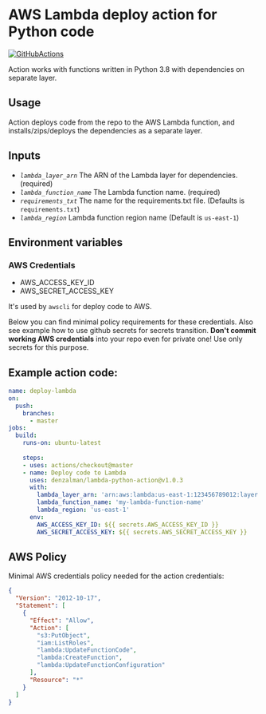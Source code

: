 # AWS Lambda deploy action for Python code

[![GitHubActions](https://img.shields.io/badge/listed%20on-GitHubActions-blue.svg)](https://github-actions.netlify.com/py-lambda)

Action works with functions written in Python 3.8 with dependencies on separate layer.

## Usage

Action deploys code from the repo to the AWS Lambda function, and installs/zips/deploys the dependencies as a separate layer.

## Inputs

  - *`lambda_layer_arn`* The ARN of the Lambda layer for dependencies. (required)
  - *`lambda_function_name`* The Lambda function name. (required)
  - *`requirements_txt`* The name for the requirements.txt file. (Defaults is `requirements.txt`)
  - *`lambda_region`* Lambda function region name (Default is `us-east-1`)

## Environment variables
### AWS Credentials
  - AWS_ACCESS_KEY_ID
  - AWS_SECRET_ACCESS_KEY

It's used by `awscli` for deploy code to AWS. 

Below you can find minimal policy requirements for these credentials. Also see example how to use github secrets for secrets transition. **Don't commit working AWS credentials** into your repo even for private one! Use only secrets for this purpose.

## Example action code:
```yaml
name: deploy-lambda
on:
  push:
    branches:
      - master
jobs:
  build:
    runs-on: ubuntu-latest
    
    steps:
    - uses: actions/checkout@master
    - name: Deploy code to Lambda
      uses: denzalman/lambda-python-action@v1.0.3
      with:
        lambda_layer_arn: 'arn:aws:lambda:us-east-1:123456789012:layer:lambda-layer'
        lambda_function_name: 'my-lambda-function-name'
        lambda_region: 'us-east-1'
      env:
        AWS_ACCESS_KEY_ID: ${{ secrets.AWS_ACCESS_KEY_ID }}
        AWS_SECRET_ACCESS_KEY: ${{ secrets.AWS_SECRET_ACCESS_KEY }}
```

## AWS Policy

Minimal AWS credentials policy needed for the action credentials: 

```json
{
  "Version": "2012-10-17",
  "Statement": [
    {
      "Effect": "Allow",
      "Action": [
        "s3:PutObject",
        "iam:ListRoles",
        "lambda:UpdateFunctionCode",
        "lambda:CreateFunction",
        "lambda:UpdateFunctionConfiguration"
      ],
      "Resource": "*"
    }
  ]
}
```


